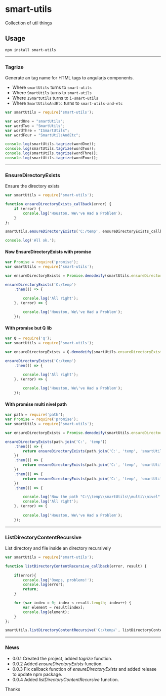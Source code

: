 # smart-utils
Collection of util things
  
## Usage  

```
npm install smart-utils
```
  
---  
### Tagrize  

Generate an tag name for HTML tags to angularjs components.
* Where `smartUtils` turns to `smart-utils`  
* Where `SmartUtils` turns to `smart-utils`  
* Where `ISmartUtils` turns to `i-smart-utils`  
* Where `SmartUtilsAndEtc` turns to `smart-utils-and-etc`   
  
```javascript
var smartUtils = require('smart-utils');

var wordOne = "smartUtils";
var wordTwo = "SmartUtils";
var wordThre = "ISmartUtils";
var wordFour = "SmartUtilsAndEtc";

console.log(smartUtils.tagrize(wordOne));
console.log(smartUtils.tagrize(wordTwo));
console.log(smartUtils.tagrize(wordThre));
console.log(smartUtils.tagrize(wordFour));
```  
---  
  
### EnsureDirectoryExists  

Ensure the directory exists

```javascript
var smartUtils = require('smart-utils');

function ensureDirectoryExists_callback(error) {
    if (error) {
        console.log('Houston, We\'ve Had a Problem');
    }
};

smartUtils.ensureDirectoryExists('C:/temp', ensureDirectoryExists_callback);

console.log('All ok.');

```  

#### Now EnsureDirectoryExists with promise 

```javascript
var Promise = require('promise');
var smartUtils = require('smart-utils');

var ensureDirectoryExists = Promise.denodeify(smartUtils.ensureDirectoryExists);

ensureDirectoryExists('C:/temp')
    .then(() => {

        console.log('All right');
    }, (error) => {
        
        console.log('Houston, We\'ve Had a Problem');
    });
```  

#### With promise but Q lib

```javascript
var Q = require('q');
var smartUtils = require('smart-utils');

var ensureDirectoryExists = Q.denodeify(smartUtils.ensureDirectoryExists);

ensureDirectoryExists('C:/temp')
    .then(() => {

        console.log('All right');
    }, (error) => {
        
        console.log('Houston, We\'ve Had a Problem');
    });
```  

#### With promise multi nivel path

```javascript
var path = require('path');
var Promise = require('promise');
var smartUtils = require('smart-utils');

var ensureDirectoryExists = Promise.denodeify(smartUtils.ensureDirectoryExists);

ensureDirectoryExists(path.join('C:', 'temp'))
    .then(() => {
        return ensureDirectoryExists(path.join('C:', 'temp', 'smartUtils'));
    })
    .then(() => {
        return ensureDirectoryExists(path.join('C:', 'temp', 'smartUtils', 'multi'));
    })
    .then(() => {
        return ensureDirectoryExists(path.join('C:', 'temp', 'smartUtils', 'multi', 'nivel'));
    })
    .then(() => {

        console.log('Now the path "C:\\temp\\smartUtils\\multi\\nivel" exists ;D');
        console.log('All right');
    }, (error) => {
        
        console.log('Houston, We\'ve Had a Problem');
    });
```  

---  
  
### ListDirectoryContentRecursive  
  
List directory and file inside an directory recursively  
  
```javascript
var smartUtils = require('smart-utils');

function listDirectoryContentRecursive_callback(error, result) {
    
    if(error){
        console.log('Ooops, problems!');
        console.log(error);
        return;
    }

    for (var index = 0; index < result.length; index++) {
        var element = result[index];
        console.log(element);
    }
};

smartUtils.listDirectoryContentRecursive('C:/temp/', listDirectoryContentRecursive_callback);

```  

---

### News  
- 0.0.1 Created the project, added *tagrize* function.  
- 0.0.2 Added *ensureDirectoryExists* function.
- 0.0.3 Fix callback function of *ensureDirectoryExists* and added release to update npm package.
- 0.0.4 Added *listDirectoryContentRecursive* function.  
  
Thanks  
